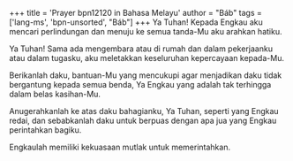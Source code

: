 +++
title = 'Prayer bpn12120 in Bahasa Melayu'
author = "Báb"
tags = ['lang-ms', 'bpn-unsorted', "Báb"]
+++
Ya Tuhan! Kepada Engkau aku mencari perlindungan dan menuju ke semua tanda-Mu aku arahkan hatiku.

Ya Tuhan! Sama ada mengembara atau di rumah dan dalam pekerjaanku atau dalam tugasku, aku meletakkan keseluruhan kepercayaan kepada-Mu.

Berikanlah daku, bantuan-Mu yang mencukupi agar menjadikan daku tidak bergantung kepada semua benda, Ya Engkau yang adalah tak terhingga dalam belas kasihan-Mu.

Anugerahkanlah ke atas daku bahagianku, Ya Tuhan, seperti yang Engkau redai, dan sebabkanlah daku untuk berpuas dengan apa jua yang Engkau perintahkan bagiku.

Engkaulah memiliki kekuasaan mutlak untuk memerintahkan.
